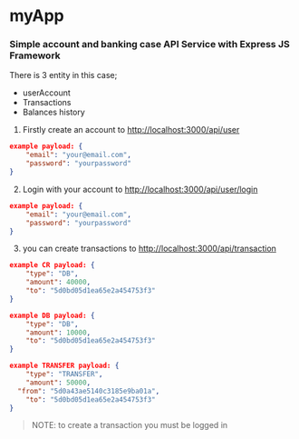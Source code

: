 # myApp
### Simple account and banking case API Service with Express JS Framework

There is 3 entity in this case; 
* userAccount 
* Transactions
* Balances history

1. Firstly create an account to [http://localhost:3000/api/user](http://localhost:3000/api/user) 
```json
example payload: {
	"email": "your@email.com",
	"password": "yourpassword"
}
```

2. Login with your account to [http://localhost:3000/api/user/login](http://localhost:3000/api/user/login)
```json
example payload: {
	"email": "your@email.com",
	"password": "yourpassword"
}
```

3. you can create transactions to [http://localhost:3000/api/transaction](http://localhost:3000/api/transaction)
```json
example CR payload: {
	"type": "DB",
	"amount": 40000,
	"to": "5d0bd05d1ea65e2a454753f3"
}
```

```json
example DB payload: {
	"type": "DB",
	"amount": 10000,
	"to": "5d0bd05d1ea65e2a454753f3"
}
```

```json
example TRANSFER payload: {
	"type": "TRANSFER",
	"amount": 50000,
  "from": "5d0a43ae5140c3185e9ba01a",
	"to": "5d0bd05d1ea65e2a454753f3"
}
```

> NOTE: to create a transaction you must be logged in
